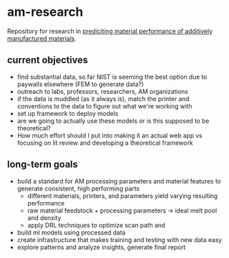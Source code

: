 # am-research
Repository for research in [prediciting material performance of additively manufactured materials](https://studentresearch.engineering.columbia.edu/content/data-science-and-predicting-material-performance-additive-manufacturing-carleton-lab).

## current objectives
- find substantial data, so far NIST is seeming the best option due to paywalls elsewhere (FEM to generate data?)
- outreach to labs, professors, researchers, AM organizations
- if the data is muddled (as it always is), match the printer and conventions to the data to figure out what we're working with
- set up framework to deploy models
- are we going to actually use these models or is this supposed to be theoretical?
- How much effort should I put into making it an actual web app vs focusing on lit review and developing a theoretical framework

## long-term goals
- build a standard for AM processing parameters and material features to generate consistent, high performing parts
  - different materials, printers, and parameters yield varying resulting performance
  - raw material feedstock + processing parameters -> ideal melt pool and density
  - apply DRL techniques to optimize scan path and 
- build ml models using processed data
- create infrastructure that makes training and testing with new data easy
- explore patterns and analyze insights, generate final report